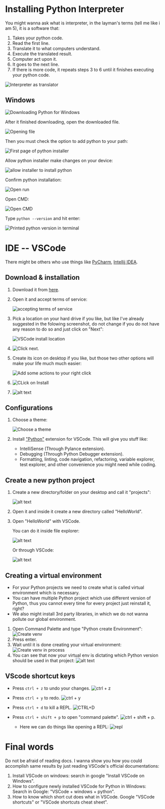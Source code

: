 # Installing Python Interpreter

You might wanna ask what is interpreter, in the layman's terms (tell me like i am 5), it is a software that:

1. Takes your python code.
2. Read the first line.
3. Translate it to what computers understand.
4. Execute the translated result.
5. Computer act upon it.
6. It goes to the next line.
7. If there is more code, it repeats steps 3 to 6 until it finishes executing your python code.

![Interpreter as translator](./assets/interpreter-translator.png)

## Windows

![Downloading Python for Windows](./assets/win-download-process.png)

After it finished downloading, open the downloaded file.

![Opening file](./assets/open-python-file.png)

Then you must check the option to add python to your path:

![First page of python installer](./assets/first-page-of-python.png)

Allow python installer make changes on your device:

![allow installer to install python](./assets/allow-installer-to-install-python.png)

Confirm python installation:

![Open run](./assets/open-run.png)

Open CMD:

![Open CMD](./assets/open-cmd.png)

Type `python --version` and hit enter:

![Printed python version in terminal](./assets/python-version-in-terminal.png)

# IDE -- VSCode

There might be others who use things like [PyCharm](https://www.jetbrains.com/pycharm/), [Intellij IDEA](https://www.jetbrains.com/idea/).

## Download & installation

1. Download it from [here](https://code.visualstudio.com/download).
2. Open it and accept terms of service:

   ![accepting terms of service](./assets/install-vscode-terms-of-service.png)

3. Pick a location on your hard drive if you like, but like I've already suggested in the folowing screenshot, do not change if you do not have any reason to do so and just click on "Next":

   ![VSCode install location](./assets/vscode-install-location.png)

4. ![Click next](./assets/start-menu-vscode.png).
5. Create its icon on desktop if you like, but those two other options will make your life much much easier:

   ![Add some actions to your right click](./assets/add-vscode-to-desktop.png)

6. ![CLick on Install](./assets/install-vscode-page.png)
7. ![alt text](./assets/finished-vscode-installation-page.png)

## Configurations

1.  Choose a theme:

    ![Choose a theme](./assets/vscode-initial-page-choose-theme.png)

2.  Install ["Python"](https://marketplace.visualstudio.com/items?itemName=ms-python.python) extension for VSCode. This will give you stuff like:
    - IntelliSense (Through Pylance extension).
    - Debugging (Through Python Debugger extension).
    - Formatting, linting, code navigation, refactoring, variable explorer, test explorer, and other convenience you might need while coding.

## Create a new python project

1. Create a new directory/folder on your desktop and call it "projects":

   ![alt text](./assets/create-new-folder.png)

2. Open it and inside it create a new directory called "HelloWorld".
3. Open "HelloWorld" with VSCode.

   You can do it inside file explorer:

   ![alt text](./assets/open-with-vscode.png)

   Or through VSCode:

   ![alt text](./assets/open-folder.png)

## Creating a virtual environment

- For your Python projects we need to create what is called virtual environment which is necessary.
- You can have multiple Python project which use different version of Python, thus you cannot every time for every project just reinstall it, right?
- We also might install 3rd party libraries, in which we do not wanna pollute our global environment.

1. Open Command Palette and type "Python create Environment": ![Create venv](./assets/create-venv.png)
2. Press enter.
3. Wait until it is done creating your virtual environment: ![Create venv in process](./assets/create-venv-in-process.png)
4. You can see that now your virtual env is dictating which Python version should be used in that project: ![alt text](./assets/venv-python-version.png)

## VScode shortcut keys

- Press `ctrl + z` to undo your changes. ![ctrl + z](./assets/ctrl-plus-z.png)
- Press `ctrl + y` to redo. ![ctrl + y](./assets/ctrl-plus-y.png)
- Press `ctrl + d` to kill a REPL. ![CTRL+D](image.png)
- Press `ctrl + shift + p` to open "command palette". ![ctrl + shift + p](./assets/ctrl-plus-shift-plus-p.png).

  - Here we can do things like opening a REPL: ![repl](./assets/repl.png)

# Final words

Do not be afraid of reading docs. I wanna show you how you could accomplish same results by just reading VSCode's official documentations:

1. Install VSCode on windows: search in google "Install VSCode on Windows".
2. How to configure newly installed VSCode for Python in Windows: Search in Google: "VSCode + windows + python".
3. How to know which short cut does what in VSCode. Google "VSCode shortcuts" or "VSCode shortcuts cheat sheet".

